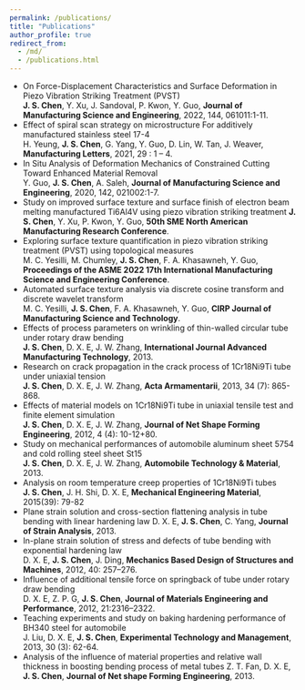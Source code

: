 ```yaml
---
permalink: /publications/
title: "Publications"
author_profile: true
redirect_from: 
  - /md/
  - /publications.html
---
```


* On Force-Displacement Characteristics and Surface Deformation in Piezo Vibration Striking Treatment (PVST) <br /> 
**J. S. Chen**, Y. Xu, J. Sandoval, P. Kwon, Y. Guo, **Journal of Manufacturing Science and Engineering**, 2022, 144, 061011:1-11.
* Effect of spiral scan strategy on microstructure For additively manufactured stainless steel 17-4 <br /> 
H. Yeung, **J. S. Chen**, G. Yang, Y. Guo, D. Lin, W. Tan, J. Weaver, **Manufacturing Letters**, 2021, 29 : 1 – 4.
* In Situ Analysis of Deformation Mechanics of Constrained Cutting Toward Enhanced Material Removal <br /> 
Y. Guo, **J. S. Chen**, A. Saleh, **Journal of Manufacturing Science and Engineering**, 2020, 142, 021002:1-7.
* Study on improved surface texture and surface finish of electron beam melting manufactured Ti6Al4V using piezo vibration striking treatment
**J. S. Chen**, Y. Xu, P. Kwon, Y. Guo, **50th SME North American Manufacturing Research Conference**.
* Exploring surface texture quantification in piezo vibration striking treatment (PVST) using topological measures <br /> 
M. C. Yesilli, M. Chumley, **J. S. Chen**, F. A. Khasawneh, Y. Guo, **Proceedings of the ASME 2022 17th International Manufacturing Science and Engineering Conference**.
* Automated surface texture analysis via discrete cosine transform and discrete wavelet transform <br /> 
M. C. Yesilli, **J. S. Chen**, F. A. Khasawneh, Y. Guo, **CIRP Journal of Manufacturing Science and Technology**.
* Effects of process parameters on wrinkling of thin-walled circular tube under rotary draw bending <br /> 
**J. S. Chen**, D. X. E, J. W. Zhang, **International Journal Advanced Manufacturing Technology**, 2013. 
* Research on crack propagation in the crack process of 1Cr18Ni9Ti tube under uniaxial tension <br /> 
**J. S. Chen**, D. X. E, J. W. Zhang, **Acta Armamentarii**, 2013, 34 (7): 865-868. 
* Effects of material models on 1Cr18Ni9Ti tube in uniaxial tensile test and finite element simulation <br /> 
**J. S. Chen**, D. X. E, J. W. Zhang, **Journal of Net Shape Forming Engineering**, 2012, 4 (4): 10-12+80. 
* Study on mechanical performances of automobile aluminum  sheet  5754 and cold rolling steel sheet St15 <br /> 
**J. S. Chen**, D. X. E, J. W. Zhang, **Automobile Technology & Material**, 2013. 
* Analysis on room temperature creep properties of 1Cr18Ni9Ti tubes <br /> 
**J. S. Chen**, J. H. Shi, D. X. E, **Mechanical Engineering Material**, 2015(39): 79-82 
* Plane strain solution and cross-section flattening analysis in tube  bending with linear hardening law
D. X. E, **J. S. Chen**, C. Yang, **Journal of Strain Analysis**, 2013. 
* In-plane strain solution of stress and defects of tube bending with exponential hardening law <br /> 
D. X. E, **J. S. Chen**, J. Ding, **Mechanics Based Design of Structures and Machines**, 2012, 40: 257–276. 
* Influence of additional tensile force on springback of tube under rotary draw bending <br /> 
D. X. E, Z. P. G, **J. S. Chen**, **Journal of Materials Engineering and Performance**, 2012, 21:2316–2322. 
* Teaching experiments and study on baking hardening performance of BH340 steel for automobile <br /> 
J. Liu, D. X. E, **J. S. Chen**, **Experimental Technology and Management**, 2013, 30 (3): 62-64. 
* Analysis of the influence of material properties and relative wall  thickness in boosting bending process of metal tubes
Z. T. Fan, D. X. E, **J. S. Chen**, **Journal of Net shape Forming Engineering**, 2013. 

